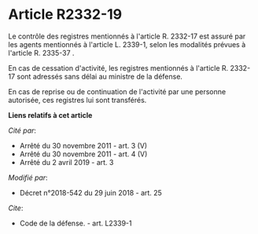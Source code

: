 # Article R2332-19

Le contrôle des registres mentionnés à l'article R. 2332-17 est assuré par les agents mentionnés à l'article L. 2339-1, selon
les modalités prévues à l'article R. 2335-37 .

En cas de cessation d'activité, les registres mentionnés à l'article R. 2332-17 sont adressés sans délai au ministre de la
défense.

En cas de reprise ou de continuation de l'activité par une personne autorisée, ces registres lui sont transférés.

**Liens relatifs à cet article**

_Cité par_:

  - Arrêté du 30 novembre 2011 - art. 3 (V)
  - Arrêté du 30 novembre 2011 - art. 4 (V)
  - Arrêté du 2 avril 2019 - art. 3

_Modifié par_:

  - Décret n°2018-542 du 29 juin 2018 - art. 25

_Cite_:

  - Code de la défense. - art. L2339-1
